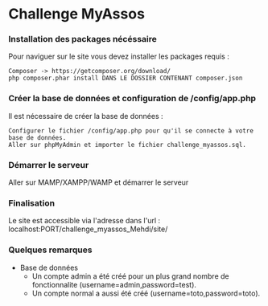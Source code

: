 # Challenge MyAssos

### Installation des packages nécéssaire

Pour naviguer sur le site vous devez installer les packages requis :

    Composer -> https://getcomposer.org/download/
    php composer.phar install DANS LE DOSSIER CONTENANT composer.json


### Créer la base de données et configuration de /config/app.php

Il est nécessaire de créer la base de données :

    Configurer le fichier /config/app.php pour qu'il se connecte à votre base de données.
    Aller sur phpMyAdmin et importer le fichier challenge_myassos.sql.
    
    

### Démarrer le serveur

Aller sur MAMP/XAMPP/WAMP et démarrer le serveur

### Finalisation

Le site est accessible via l'adresse dans l'url : localhost:PORT/challenge_myassos_Mehdi/site/

### Quelques remarques

* Base de données
	* Un compte admin a été créé pour un plus grand nombre de fonctionnalite (username=admin,password=test).
  * Un compte normal a aussi été créé (username=toto,password=toto).
